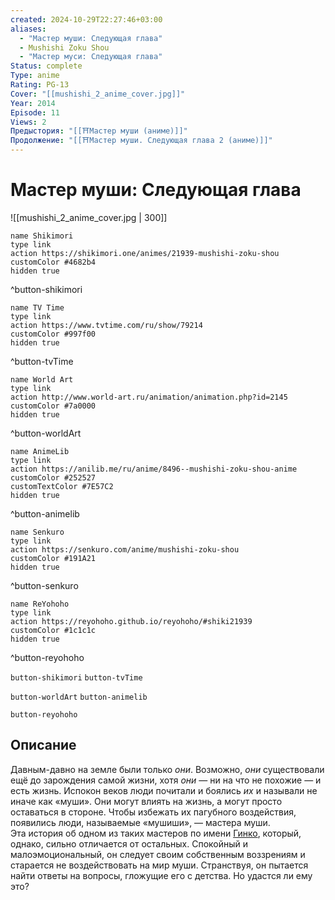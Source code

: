 ```yaml
---
created: 2024-10-29T22:27:46+03:00
aliases:
  - "Мастер муши: Следующая глава"
  - Mushishi Zoku Shou
  - "Мастер муси: Следующая глава"
Status: complete
Type: anime
Rating: PG-13
Cover: "[[mushishi_2_anime_cover.jpg]]"
Year: 2014
Episode: 11
Views: 2
Предыстория: "[[⛩️Мастер муши (аниме)]]"
Продолжение: "[[⛩️Мастер муши. Следующая глава 2 (аниме)]]"
---
```


# Мастер муши: Следующая глава

![[mushishi_2_anime_cover.jpg | 300]]

```button
name Shikimori
type link
action https://shikimori.one/animes/21939-mushishi-zoku-shou
customColor #4682b4
hidden true
```
^button-shikimori

```button
name TV Time
type link
action https://www.tvtime.com/ru/show/79214
customColor #997f00
hidden true
```
^button-tvTime

```button
name World Art
type link
action http://www.world-art.ru/animation/animation.php?id=2145
customColor #7a0000
hidden true
```
^button-worldArt

```button
name AnimeLib
type link
action https://anilib.me/ru/anime/8496--mushishi-zoku-shou-anime
customColor #252527
customTextColor #7E57C2
hidden true
```
^button-animelib

```button
name Senkuro
type link
action https://senkuro.com/anime/mushishi-zoku-shou
customColor #191A21
hidden true
```
^button-senkuro

```button
name ReYohoho
type link
action https://reyohoho.github.io/reyohoho/#shiki21939
customColor #1c1c1c
hidden true
```
^button-reyohoho



`button-shikimori` `button-tvTime`

`button-worldArt` `button-animelib`

`button-reyohoho`

## Описание

Давным-давно на земле были только _они_. Возможно, _они_ существовали ещё до зарождения самой жизни, хотя _они_ — ни на что не похожие — и есть жизнь. Испокон веков люди почитали и боялись _их_ и называли не иначе как «муши». Они могут влиять на жизнь, а могут просто оставаться в стороне. Чтобы избежать их пагубного воздействия, появились люди, называемые «мушиши», — мастера муши.  
Эта история об одном из таких мастеров по имени [Гинко](https://shikimori.one/characters/425-ginko), который, однако, сильно отличается от остальных. Спокойный и малоэмоциональный, он следует своим собственным воззрениям и старается не воздействовать на мир муши. Странствуя, он пытается найти ответы на вопросы, гложущие его с детства. Но удастся ли ему это?
